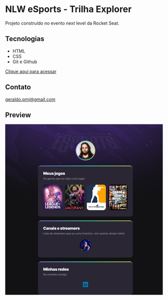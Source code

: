 # NLW eSports - Trilha Explorer

Projeto construído no evento next level da Rocket Seat.

## Tecnologias 

- HTML
- CSS
- Git e Github

[Clique aqui para acessar](https://geraldopmj.github.io/nlw/)

## Contato

geraldo.pmj@gmail.com

## Preview

![preview](./github/preview.png)
